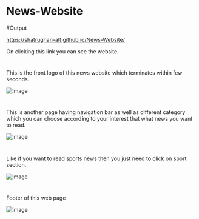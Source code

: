 # News-Website

#Output


https://shatrughan-alt.github.io/News-Website/


On clicking this link you can see the website. 

#
This is the front logo of this news website which terminates within few seconds.


![image]([https://github.com/Shatrughan-alt/News-Website/assets/84929529/c34cd1d3-16d8-44ff-a9b9-3d541da0fdd0])


#
This is another page having navigation bar as well as different category which you can choose according to your interest that what news you want to read.


![image](https://github.com/Shatrughan-alt/News-Website/assets/84929529/35851426-63b7-42ac-8e77-aea5cb3f5a7f)

#
Like if you want to read sports news then you just need to click on sport section.


![image](https://github.com/Shatrughan-alt/News-Website/assets/84929529/a4c95bbb-358e-4571-8d16-a3e342bded70)

#
Footer of this web page


![image](https://github.com/Shatrughan-alt/News-Website/assets/84929529/20815aa4-c452-480b-9a48-f651483548b1)

